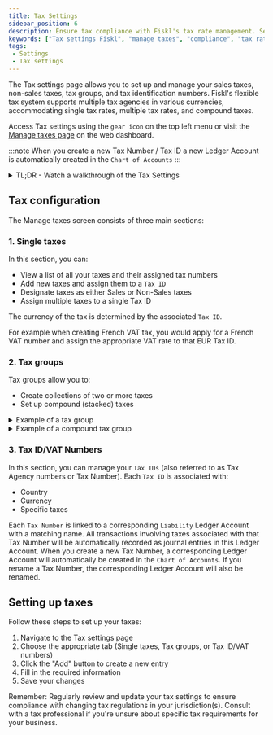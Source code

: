 ```yaml
---
title: Tax Settings
sidebar_position: 6
description: Ensure tax compliance with Fiskl's tax rate management. Set up and maintain accurate rates for all financial transactions.
keywords: ["Tax settings Fiskl", "manage taxes", "compliance", "tax rates", "financial accuracy"]
tags:
 - Settings
 - Tax settings
---
```


The Tax settings page allows you to set up and manage your sales taxes, non-sales taxes, tax groups, and tax identification numbers. Fiskl's flexible tax system supports multiple tax agencies in various currencies, accommodating single tax rates, multiple tax rates, and compound taxes.

Access Tax settings using the `gear icon` on the top left menu or visit the [Manage taxes page](https://my.fiskl.com/manage-taxes) on the web dashboard.

:::note
When you create a new Tax Number / Tax ID a new Ledger Account is automatically created in the `Chart of Accounts`
:::

<details>

  <summary>TL;DR - Watch a walkthrough of the Tax Settings</summary>

    <div style={{ position: 'relative', paddingBottom: '56.25%', height: 0, width: '100%' }}>
      <iframe
      style={{ position: 'absolute', top: 0, left: 0, width: '100%', height: '100%', border: 0 }}
      src="https://demo.fiskl.com/e/cm0qqxc0l004sl90cwm6djnbn/tour
      "
      allowFullScreen
      webkitallowfullscreen="true"
      mozallowfullscreen="true"
      allowtransparency="true"
      ></iframe>
    </div>
</details>



## Tax configuration

The Manage taxes screen consists of three main sections:

### 1. Single taxes

In this section, you can:

- View a list of all your taxes and their assigned tax numbers
- Add new taxes and assign them to a `Tax ID`
- Designate taxes as either Sales or Non-Sales taxes
- Assign multiple taxes to a single Tax ID

The currency of the tax is determined by the associated `Tax ID`.

For example when creating French VAT tax, you would apply for a French VAT number and assign the appropriate VAT rate to that EUR Tax ID.

### 2. Tax groups

Tax groups allow you to:

- Create collections of two or more taxes
- Set up compound (stacked) taxes

<details>
  <summary>Example of a tax group</summary>

    In British Columbia, the sales tax group includes both the Goods and Services Tax (GST) and the Provincial Sales Tax (PST). These are applied together on sales transactions, with each tax having its own rate and rules but grouped for calculation and reporting purposes.

     An example of a tax group with three taxes:
    ```
    Tax Code A: 5% sales tax
    Tax Code B: 6% regional tax
    Tax Code C: 4% municipal tax
    ```
Let's say you purchase an item for $100. Here's how the non-compound tax group would be calculated:

  ```
    Tax Code A (5% sales tax):
    $100 × 0.05 = $5.00
    Tax Code B (6% regional tax):
    $100 × 0.06 = $6.00
    Tax Code C (4% municipal tax):
    $100 × 0.04 = $4.00
  ```

Total taxes: $5.00 + $6.00 + $4.00 = $15.00

</details>

<details>
  <summary>Example of a compound tax group</summary>

    In Quebec, Canada, the tax structure includes both the federal Goods and Services Tax (GST) and the provincial Quebec Sales Tax (QST).
```
    GST (Goods and Services Tax):
        This is a federal tax applied across Canada.
        The GST rate is 5%.
    QST (Quebec Sales Tax):
        This is a provincial tax specific to Quebec.
        The QST rate is 9.975%.
```

QST is calculated on the selling price plus GST.

```
    Base Price of an Item: $100
    GST Calculation: $100 × 0.05 = $5.00
    QST Calculation: ($100 + $5) × 0.09975 = $10.47
```

Total taxes: $5.00 (GST) + $10.47 (QST) = $15.47

Final price of the item: $100 + $15.47 = $115.47
</details>

### 3. Tax ID/VAT Numbers

In this section, you can manage your `Tax IDs` (also referred to as Tax Agency numbers or Tax Number). Each `Tax ID` is associated with:

- Country
- Currency
- Specific taxes

Each `Tax Number` is linked to a corresponding `Liability` Ledger Account with a matching name. All transactions involving taxes associated with that Tax Number will be automatically recorded as journal entries in this Ledger Account. When you create a new Tax Number, a corresponding Ledger Account will automatically be created in the `Chart of Accounts`. If you rename a Tax Number, the corresponding Ledger Account will also be renamed.

## Setting up taxes

Follow these steps to set up your taxes:

1. Navigate to the Tax settings page
2. Choose the appropriate tab (Single taxes, Tax groups, or Tax ID/VAT numbers)
3. Click the "Add" button to create a new entry
4. Fill in the required information
5. Save your changes

Remember: Regularly review and update your tax settings to ensure compliance with changing tax regulations in your jurisdiction(s). Consult with a tax professional if you're unsure about specific tax requirements for your business.
